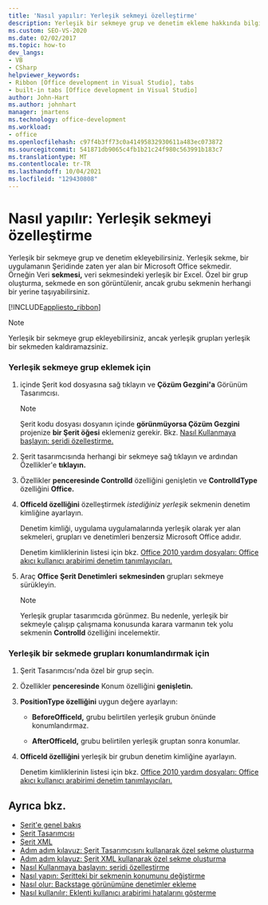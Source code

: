 ```yaml
---
title: 'Nasıl yapılır: Yerleşik sekmeyi özelleştirme'
description: Yerleşik bir sekmeye grup ve denetim ekleme hakkında bilgi. Yerleşik sekme, bir uygulamanın Şeridinde zaten yer alan bir Microsoft Office sekmedir.
ms.custom: SEO-VS-2020
ms.date: 02/02/2017
ms.topic: how-to
dev_langs:
- VB
- CSharp
helpviewer_keywords:
- Ribbon [Office development in Visual Studio], tabs
- built-in tabs [Office development in Visual Studio]
author: John-Hart
ms.author: johnhart
manager: jmartens
ms.technology: office-development
ms.workload:
- office
ms.openlocfilehash: c97f4b3ff73c0a41495832930611a483ec073872
ms.sourcegitcommit: 541871db9065c4fb1b21c24f980c563991b183c7
ms.translationtype: MT
ms.contentlocale: tr-TR
ms.lasthandoff: 10/04/2021
ms.locfileid: "129430808"
---
```

# <a name="how-to-customize-a-built-in-tab"></a>Nasıl yapılır: Yerleşik sekmeyi özelleştirme
  Yerleşik bir sekmeye grup ve denetim ekleyebilirsiniz. Yerleşik sekme, bir uygulamanın Şeridinde zaten yer alan bir Microsoft Office sekmedir. Örneğin Veri **sekmesi,** veri sekmesindeki yerleşik bir Excel. Özel bir grup oluşturma, sekmede en son görüntülenir, ancak grubu sekmenin herhangi bir yerine taşıyabilirsiniz.

 [!INCLUDE[appliesto_ribbon](../vsto/includes/appliesto-ribbon-md.md)]

> [!NOTE]
> Yerleşik bir sekmeye grup ekleyebilirsiniz, ancak yerleşik grupları yerleşik bir sekmeden kaldıramazsiniz.

### <a name="to-add-groups-to-a-built-in-tab"></a>Yerleşik sekmeye grup eklemek için

1. içinde Şerit kod dosyasına sağ tıklayın ve **Çözüm Gezgini'a** Görünüm Tasarımcısı.

    > [!NOTE]
    > Şerit kodu dosyası dosyanın içinde **görünmüyorsa Çözüm Gezgini** projenize **bir Şerit öğesi** eklemeniz gerekir. Bkz. [Nasıl Kullanmaya başlayın: şeridi özelleştirme.](../vsto/how-to-get-started-customizing-the-ribbon.md)

2. Şerit tasarımcısında herhangi bir sekmeye sağ tıklayın ve ardından Özellikler'e **tıklayın.**

3. Özellikler **penceresinde ControlId** özelliğini genişletin ve **ControlIdType** özelliğini **Office.** 

4. **OfficeId özelliğini** özelleştirmek *istediğiniz yerleşik* sekmenin denetim kimliğine ayarlayın.

     Denetim kimliği, uygulama uygulamalarında yerleşik olarak yer alan sekmeleri, grupları ve denetimleri benzersiz Microsoft Office adıdır.

     Denetim kimliklerinin listesi için bkz. [Office 2010 yardım dosyaları: Office akıcı kullanıcı arabirimi denetim tanımlayıcıları.](https://www.microsoft.com/download/details.aspx?id=50745)

5. Araç **Office Şerit Denetimleri** **sekmesinden** grupları sekmeye sürükleyin.

    > [!NOTE]
    > Yerleşik gruplar tasarımcıda görünmez. Bu nedenle, yerleşik bir sekmeyle çalışıp çalışmama konusunda karara varmanın tek yolu sekmenin **ControlId** özelliğini incelemektir.

### <a name="to-position-groups-on-a-built-in-tab"></a>Yerleşik bir sekmede grupları konumlandırmak için

1. Şerit Tasarımcısı'nda özel bir grup seçin.

2. Özellikler **penceresinde** Konum özelliğini **genişletin.**

3. **PositionType özelliğini** uygun değere ayarlayın:

    - **BeforeOfficeId,** grubu belirtilen yerleşik grubun önünde konumlandırmaz.

    - **AfterOfficeId,** grubu belirtilen yerleşik gruptan sonra konumlar.

4. **OfficeId özelliğini** yerleşik bir grubun denetim kimliğine ayarlayın.

     Denetim kimliklerinin listesi için bkz. [Office 2010 yardım dosyaları: Office akıcı kullanıcı arabirimi denetim tanımlayıcıları.](https://www.microsoft.com/download/details.aspx?id=50745)

## <a name="see-also"></a>Ayrıca bkz.
- [Şerit'e genel bakış](../vsto/ribbon-overview.md)
- [Şerit Tasarımcısı](../vsto/ribbon-designer.md)
- [Şerit XML](../vsto/ribbon-xml.md)
- [Adım adım kılavuz: Şerit Tasarımcısını kullanarak özel sekme oluşturma](../vsto/walkthrough-creating-a-custom-tab-by-using-the-ribbon-designer.md)
- [Adım adım kılavuz: Şerit XML kullanarak özel sekme oluşturma](../vsto/walkthrough-creating-a-custom-tab-by-using-ribbon-xml.md)
- [Nasıl Kullanmaya başlayın: şeridi özelleştirme](../vsto/how-to-get-started-customizing-the-ribbon.md)
- [Nasıl yapın: Şeritteki bir sekmenin konumunu değiştirme](../vsto/how-to-change-the-position-of-a-tab-on-the-ribbon.md)
- [Nasıl olur: Backstage görünümüne denetimler ekleme](../vsto/how-to-add-controls-to-the-backstage-view.md)
- [Nasıl kullanılır: Eklenti kullanıcı arabirimi hatalarını gösterme](../vsto/how-to-show-add-in-user-interface-errors.md)
